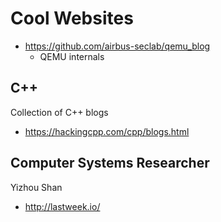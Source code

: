 # Cool Websites

- https://github.com/airbus-seclab/qemu_blog
  - QEMU internals

## C++

Collection of C++ blogs
- https://hackingcpp.com/cpp/blogs.html

## Computer Systems Researcher

Yizhou Shan

- http://lastweek.io/
